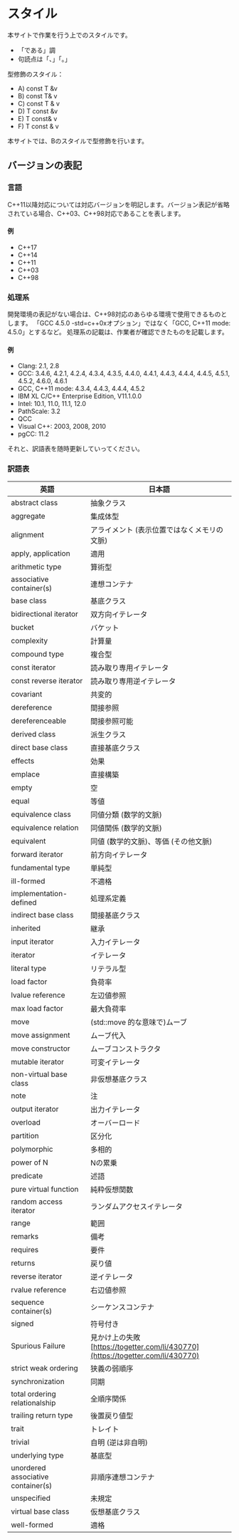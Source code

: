 # スタイル
本サイトで作業を行う上でのスタイルです。

- 「である」調
- 句読点は「、」「。」


型修飾のスタイル：

- A) const T &v
- B) const T& v
- C) const T & v
- D) T const &v
- E) T const& v
- F) T const & v

本サイトでは、Bのスタイルで型修飾を行います。


## バージョンの表記
### 言語
C++11以降対応については対応バージョンを明記します。バージョン表記が省略されている場合、C++03、C++98対応であることを表します。

#### 例
- C++17
- C++14
- C++11
- C++03
- C++98


### 処理系
開発環境の表記がない場合は、C++98対応のあらゆる環境で使用できるものとします。 
「GCC 4.5.0 -std=c++0xオプション」ではなく「GCC, C++11 mode: 4.5.0」とするなど。 
処理系の記載は、作業者が確認できたものを記載します。

#### 例
- Clang: 2.1, 2.8
- GCC: 3.4.6, 4.2.1, 4.2.4, 4.3.4, 4.3.5, 4.4.0, 4.4.1, 4.4.3, 4.4.4, 4.4.5, 4.5.1, 4.5.2, 4.6.0, 4.6.1
- GCC, C++11 mode: 4.3.4, 4.4.3, 4.4.4, 4.5.2
- IBM XL C/C++ Enterprise Edition, V11.1.0.0
- Intel: 10.1, 11.0, 11.1, 12.0
- PathScale: 3.2
- QCC
- Visual C++: 2003, 2008, 2010
- pgCC: 11.2

それと、訳語表を随時更新していってください。

### 訳語表

| 英語               | 日本語 |
|--------------------|----------------------------------------------|
| abstract class                     | 抽象クラス                   |
| aggregate                          | 集成体型                     |
| alignment                          | アライメント (表示位置ではなくメモリの文脈) |
| apply, application                 | 適用                         |
| arithmetic type                    | 算術型                       |
| associative container(s)           | 連想コンテナ                 |
| base class                         | 基底クラス                   |
| bidirectional iterator             | 双方向イテレータ             |
| bucket                             | バケット                     |
| complexity                         | 計算量                       |
| compound type                      | 複合型                       |
| const iterator                     | 読み取り専用イテレータ       |
| const reverse iterator             | 読み取り専用逆イテレータ     |
| covariant                          | 共変的                       |
| dereference                        | 間接参照                     |
| dereferenceable                    | 間接参照可能                 |
| derived class                      | 派生クラス                   |
| direct base class                  | 直接基底クラス               |
| effects                            | 効果                         |
| emplace                            | 直接構築                     |
| empty                              | 空                           |
| equal                              | 等値                         |
| equivalence class                  | 同値分類 (数学的文脈)        |
| equivalence relation               | 同値関係 (数学的文脈)        |
| equivalent                         | 同値 (数学的文脈)、等価 (その他文脈) |
| forward iterator                   | 前方向イテレータ             |
| fundamental type                   | 単純型                       |
| ill-formed                         | 不適格                       |
| implementation-defined             | 処理系定義                   |
| indirect base class                | 間接基底クラス               |
| inherited                          | 継承                         |
| input iterator                     | 入力イテレータ               |
| iterator                           | イテレータ                   |
| literal type                       | リテラル型                   |
| load factor                        | 負荷率                       |
| lvalue reference                   | 左辺値参照                   |
| max load factor                    | 最大負荷率                   |
| move                               | (std::move 的な意味で)ムーブ |
| move assignment                    | ムーブ代入                   |
| move constructor                   | ムーブコンストラクタ         |
| mutable iterator                   | 可変イテレータ               |
| non-virtual base class             | 非仮想基底クラス             |
| note                               | 注                           |
| output iterator                    | 出力イテレータ               |
| overload                           | オーバーロード               |
| partition                          | 区分化                       |
| polymorphic                        | 多相的                       |
| power of N                         | Nの累乗                      |
| predicate                          | 述語                         |
| pure virtual function              | 純粋仮想関数                 |
| random access iterator             | ランダムアクセスイテレータ   |
| range                              | 範囲                         |
| remarks                            | 備考                         |
| requires                           | 要件                         |
| returns                            | 戻り値                       |
| reverse iterator                   | 逆イテレータ                 |
| rvalue reference                   | 右辺値参照                   |
| sequence container(s)              | シーケンスコンテナ           |
| signed                             | 符号付き                     |
| Spurious Failure                   | 見かけ上の失敗<br/> [https://togetter.com/li/430770](https://togetter.com/li/430770) |
| strict weak ordering               | 狭義の弱順序                 |
| synchronization                    | 同期                         |
| total ordering relationalship      | 全順序関係                   |
| trailing return type               | 後置戻り値型                 |
| trait                              | トレイト                     |
| trivial                            | 自明 (逆は非自明)            |
| underlying type                    | 基底型                       |
| unordered associative container(s) | 非順序連想コンテナ           |
| unspecified                        | 未規定                       |
| virtual base class                 | 仮想基底クラス               |
| well-formed                        | 適格                         |



